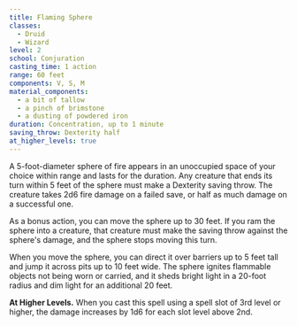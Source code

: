 ```yaml
---
title: Flaming Sphere
classes:
  - Druid
  - Wizard
level: 2
school: Conjuration
casting_time: 1 action
range: 60 feet
components: V, S, M
material_components:
  - a bit of tallow
  - a pinch of brimstone
  - a dusting of powdered iron
duration: Concentration, up to 1 minute
saving_throw: Dexterity half
at_higher_levels: true
---
```


A 5-foot-diameter sphere of fire appears in an unoccupied space of your choice within range and lasts for the duration. Any creature that ends its turn within 5 feet of the sphere must make a Dexterity saving throw. The creature takes 2d6 fire damage on a failed save, or half as much damage on a successful one.

As a bonus action, you can move the sphere up to 30 feet. If you ram the sphere into a creature, that creature must make the saving throw against the sphere's damage, and the sphere stops moving this turn.

When you move the sphere, you can direct it over barriers up to 5 feet tall and jump it across pits up to 10 feet wide. The sphere ignites flammable objects not being worn or carried, and it sheds bright light in a 20-foot radius and dim light for an additional 20 feet.

**At Higher Levels.** When you cast this spell using a spell slot of 3rd level or higher, the damage increases by 1d6 for each slot level above 2nd.
